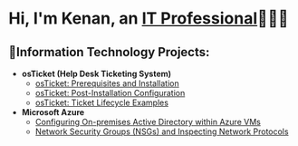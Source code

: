 <h1>Hi, I'm Kenan, an <a href="https://www.linkedin.com/in/k%C3%A9nan-nketa-01a305254">IT Professional</a>👨🏿‍💻</h1>

<h2> 💽Information Technology Projects:</h2>

- <b>osTicket (Help Desk Ticketing System)</b>
  - [osTicket: Prerequisites and Installation](https://github.com/kenannketa/osticket-prereqs)
  - [osTicket: Post-Installation Configuration](https://github.com/kenannketa/post-install-config)
  - [osTicket: Ticket Lifecycle Examples](https://github.com/kenannketa/ticket-lifecycle)
- <b>Microsoft Azure</b>
  - [Configuring On-premises Active Directory within Azure VMs](https://github.com/joshmadakorcc/configure-ad)
  - [Network Security Groups (NSGs) and Inspecting Network Protocols](https://github.com/joshmadakorcc/azure-network-protocols)


